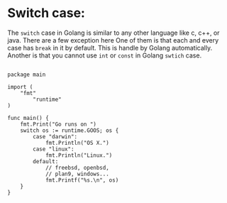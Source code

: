 # Switch case: 

The `switch` case in Golang is similar to any other language like c, c++, or java. There are a few exception here One of them is that each and every case has `break` in it by default. This is handle by Golang automatically. Another is that you cannot use `int` or `const` in Golang `swtich` case. 

``` golang

package main

import (
	"fmt"
		"runtime"
)

func main() {
	fmt.Print("Go runs on ")
	switch os := runtime.GOOS; os {
		case "darwin":
			fmt.Println("OS X.")
		case "linux":
			fmt.Println("Linux.")
		default:
			// freebsd, openbsd,
			// plan9, windows...
			fmt.Printf("%s.\n", os)
	}
}

```
